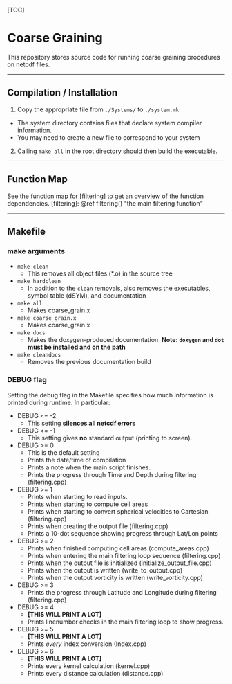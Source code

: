 [TOC]
# Coarse Graining

This repository stores source code for running coarse graining procedures on netcdf files.

---

## Compilation / Installation

1. Copy the appropriate file from `./Systems/` to `./system.mk`
 * The system directory contains files that declare system compiler information.
 * You may need to create a new file to correspond to your system
2. Calling `make all` in the root directory should then build the executable.

---

## Function Map

See the function map for [filtering] to get an overview of the function dependencies.
[filtering]: @ref filtering() "the main filtering function"

---

## Makefile

### make arguments
* `make clean`
  * This removes all object files (\*.o) in the source tree
* `make hardclean`
  * In addition to the `clean` removals, also removes the executables, symbol table (dSYM), and documentation
* `make all`
  * Makes coarse_grain.x
* `make coarse_grain.x`
  * Makes coarse_grain.x
* `make docs`
  * Makes the doxygen-produced documentation. **Note: `doxygen` and `dot` must be installed and on the path**
* `make cleandocs`
  * Removes the previous documentation build

### DEBUG flag

Setting the debug flag in the Makefile specifies how much information is printed
during runtime. In particular:

* DEBUG <= -2
  * This setting **silences all netcdf errors**
* DEBUG <= -1
  * This setting gives **no** standard output (printing to screen).
* DEBUG >= 0
  * This is the default setting
  * Prints the date/time of compilation
  * Prints a  note when the main script finishes.
  * Prints the progress through Time and Depth during filtering (filtering.cpp)
* DEBUG >= 1
  * Prints when starting to read inputs.
  * Prints when starting to compute cell areas
  * Prints when starting to convert spherical velocities to Cartesian (filtering.cpp)
  * Prints when creating the output file (filtering.cpp)
  * Prints a 10-dot sequence showing progress through Lat/Lon points
* DEBUG >= 2
  * Prints when finished computing cell areas (compute_areas.cpp)
  * Prints when entering the main filtering loop sequence (filtering.cpp)
  * Prints when the output file is initialized (initialize_output_file.cpp)
  * Prints when the output is written (write_to_output.cpp)
  * Prints when the output vorticity is written (write_vorticity.cpp)
* DEBUG >= 3
  * Prints the progress through Latitude and Longitude during filtering (filtering.cpp) 
* DEBUG >= 4
  * **[THIS WILL PRINT A LOT]**
  * Prints linenumber checks in the main filtering loop to show progress.
* DEBUG >= 5
  * **[THIS WILL PRINT A LOT]**
  * Prints *every* index conversion (Index.cpp)
* DEBUG >= 6
  * **[THIS WILL PRINT A LOT]**
  * Prints every kernel calculation (kernel.cpp)
  * Prints every distance calculation (distance.cpp)

